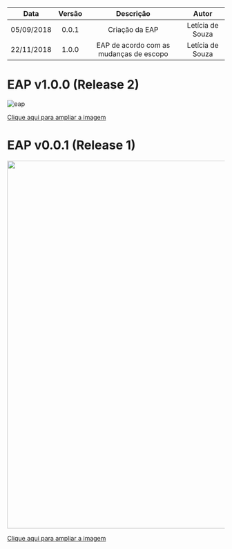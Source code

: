 | Data       | Versão | Descrição      | Autor            |
| :--------: | :----: | :------------: | :--------------: |
| 05/09/2018 | 0.0.1  | Criação da EAP | Letícia de Souza |
| 22/11/2018 | 1.0.0  | EAP de acordo com as mudanças de escopo | Letícia de Souza |


# EAP v1.0.0 (Release 2)

![eap](https://user-images.githubusercontent.com/18364727/49222703-bbd0dd80-f3c3-11e8-8057-66337f6bb3db.png)

[Clique aqui para ampliar a imagem](https://user-images.githubusercontent.com/18364727/49222703-bbd0dd80-f3c3-11e8-8057-66337f6bb3db.png)


# EAP v0.0.1 (Release 1)

<img src="https://i.imgur.com/eW8eSt6.png" width="850"/>


[Clique aqui para ampliar a imagem](https://i.imgur.com/eW8eSt6.png)


